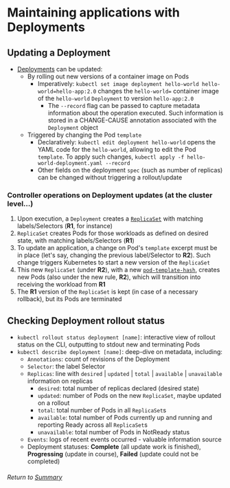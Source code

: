 # Maintaining applications with Deployments

## Updating a Deployment
- [Deployments](../01usingControllersDeploymentBasics/02deployment.md) can be updated:
    - By rolling out new versions of a container image on Pods
        - Imperatively: `kubectl set image deployment hello-world hello-world=hello-app:2.0` changes the `hello-world=` container image of the `hello-world` `Deployment` to version `hello-app:2.0`
            - The `--record` flag can be passed to capture metadata information about the operation executed. Such information is stored in a CHANGE-CAUSE annotation associated with the `Deployment` object
    - Triggered by changing the Pod `template`
        - Declaratively: `kubectl edit deployment hello-world` opens the YAML code for the `hello-world`, allowing to edit the Pod `template`. To apply such changes, `kubectl apply -f hello-world-deployment.yaml --record`
        - Other fields on the deployment `spec` (such as number of replicas) can be changed without triggering a rollout/update

### Controller operations on Deployment updates (at the cluster level...)
1. Upon execution, a `Deployment` creates a [`ReplicaSet`](../01usingControllersDeploymentBasics/03replicaSet.md) with matching labels/Selectors (**R1**, for instance)
2. `ReplicaSet` creates Pods for those workloads as defined on desired state, with matching labels/Selectors (**R1**)
3. To update an application, a change on Pod's `template` excerpt must be in place (let's say, changing the previous label/Selector to **R2**). Such change triggers Kubernetes to start a new version of the `ReplicaSet`
4. This new `ReplicaSet` (under **R2**), with a new [`pod-template-hash`](https://github.com/l12f3r/CKAstudy/blob/main/Managing%20the%20Kubernetes%20API%20Server%20and%20Pods/02managingObjectsLabelsAnnotationsNamespaces/02workingWithLabels.md#controller-operations-deployments), creates new Pods (also under the new rule, **R2**), which will transition into  receiving the workload from **R1**
5. The **R1** version of the `ReplicaSet` is kept (in case of a necessary rollback), but its Pods are terminated

## Checking Deployment rollout status 
- `kubectl rollout status deployment [name]`: interactive view of rollout status on the CLI, outputting to stdout new and terminating Pods
- `kubectl describe deployment [name]`: deep-dive on metadata, including:
    - `Annotations`: count of revisions of the Deployment
    - `Selector`: the label Selector
    - `Replicas`: line with `desired` | `updated` | `total` | `available` | `unavailable` information on replicas
        - `desired`: total number of replicas declared (desired state)
        - `updated`: number of Pods on the new `ReplicaSet`, maybe updated on a rollout
        - `total`: total number of Pods in all `ReplicaSet`s
        - `available`: total number of Pods currently up and running and reporting Ready across all `ReplicaSet`s
        - `unavailable`: total number of Pods in NotReady status
    - `Events`: logs of recent events occurred - valuable information source
    - Deployment statuses: **Complete** (all update work is finished), **Progressing** (update in course), **Failed** (update could not be completed)

###### Return to [Summary](README.md)